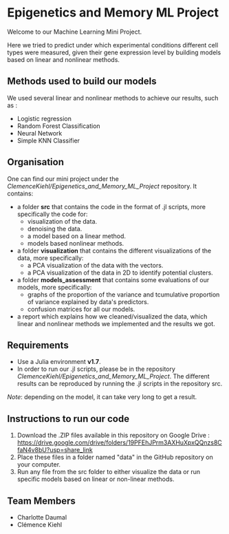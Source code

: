 # Epigenetics and Memory ML Project

Welcome to our Machine Learning Mini Project.  

Here we tried to predict under which experimental conditions different cell types were measured, given their gene expression level by building models based on linear and nonlinear methods.

## Methods used to build our models

We used several linear and nonlinear methods to achieve our results, such as :

* Logistic regression
* Random Forest Classification
* Neural Network
* Simple KNN Classifier

## Organisation

One can find our mini project under the *ClemenceKiehl/Epigenetics_and_Memory_ML_Project* repository. It contains:

* a folder **src** that contains the code in the format of .jl scripts, more specifically the code for:
  * visualization of the data.
  * denoising the data.
  * a model based on a linear method.
  * models based nonlinear methods.
* a folder **visualization** that contains the different visualizations of the data, more specifically:
  * a PCA visualization of the data with the vectors.
  * a PCA visualization of the data in 2D to identify potential clusters.
* a folder **models_assessment** that contains some evaluations of our models, more specifically:
  * graphs of the proportion of the variance and tcumulative proportion of variance explained by data's predictors.
  * confusion matrices for all our models.
* a report which explains how we cleaned/visualized the data, which linear and nonlinear methods we implemented and the results we got.

## Requirements

* Use a Julia environment **v1.7**.
* In order to run our .jl scripts, please be in the repository *ClemenceKiehl/Epigenetics_and_Memory_ML_Project*. The different results can be reproduced by running the .jl scripts in the repository src.  

_Note_: depending on the model, it can take very long to get a result.

## Instructions to run our code

1. Download the .ZIP files available in this repository on Google Drive : https://drive.google.com/drive/folders/19PFEhJPrm3AXHuXpxQQnzs8CfaN4v8bU?usp=share_link
2. Place these files in a folder named "data" in the GitHub repository on your computer.
3. Run any file from the src folder to either visualize the data or run specific models based on linear or non-linear methods.

## Team Members

* Charlotte Daumal
* Clémence Kiehl
